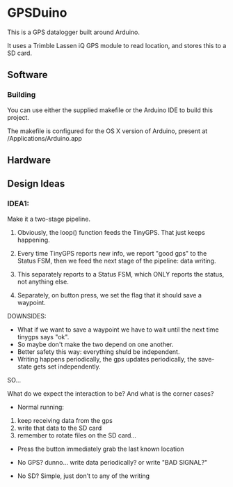# GPSDuino

This is a GPS datalogger built around Arduino.

It uses a Trimble Lassen iQ GPS module to read location,
and stores this to a SD card.

## Software

### Building

You can use either the supplied makefile or the Arduino IDE to build this project.

The makefile is configured for the OS X version of Arduino, present at /Applications/Arduino.app

## Hardware



## Design Ideas


### IDEA1: 

Make it a two-stage pipeline.

1. Obviously, the loop() function feeds the TinyGPS. That just keeps happening.

2. Every time TinyGPS reports new info, we report "good gps" to the Status FSM, then we feed the next stage of the pipeline: data writing.

3. This separately reports to a Status FSM, which ONLY reports the status, not anything else.

4. Separately, on button press, we set the flag that it should save a waypoint.

DOWNSIDES:

- What if we want to save a waypoint we have to wait until the next time tinygps says "ok".
- So maybe don't make the two depend on one another. 
- Better safety this way: everything shuld be independent.
- Writing happens periodically, the gps updates periodically, the save-state gets set independently. 

SO...

What do we expect the interaction to be? And what is the corner cases?

- Normal running:
1. keep receiving data from the gps
2. write that data to the SD card
3. remember to rotate files on the SD card...

- Press the button
immediately grab the last known location

- No GPS?
dunno... write data periodically? or write "BAD SIGNAL?"

- No SD?
Simple, just don't to any of the writing

